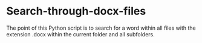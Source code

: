 # Search-through-docx-files
The point of this Python script is to search for a word within all files with the extension .docx within the current folder and all subfolders.
